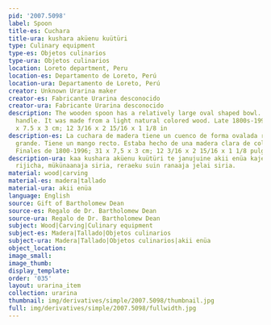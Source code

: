 ```yaml
---
pid: '2007.5098'
label: Spoon
title-es: Cuchara
title-ura: kushara aküenu kuütüri
type: Culinary equipment
type-es: Objetos culinarios
type-ura: Objetos culinarios
location: Loreto department, Peru
location-es: Departamento de Loreto, Perú
location-ura: Departamento de Loreto, Perú
creator: Unknown Urarina maker
creator-es: Fabricante Urarina desconocido
creator-ura: Fabricante Urarina desconocido
description: The wooden spoon has a relatively large oval shaped bowl. It has a straight
  handle. It was made from a light natural colored wood. Late 1800s-1996.&nbsp;31
  x 7.5 x 3 cm; 12 3/16 x 2 15/16 x 1 1/8 in
description-es: La cuchara de madera tiene un cuenco de forma ovalada relativamente
  grande. Tiene un mango recto. Estaba hecho de una madera clara de color natural.
  Finales de 1800-1996; 31 x 7,5 x 3 cm; 12 3/16 x 2 15/16 x 1 1/8 pulgadas
description-ura: kaa kushara aküenu kuütüri te janujuine akii enüa kaje, aküenu kuütüri
  rijicha, mükünaanaja siria, reraeku suin ranaaja jelai siria.
material: wood|carving
material-es: madera|tallado
material-ura: akii enüa
language: English
source: Gift of Bartholomew Dean
source-es: Regalo de Dr. Bartholomew Dean
source-ura: Regalo de Dr. Bartholomew Dean
subject: Wood|Carving|Culinary equipment
subject-es: Madera|Tallado|Objetos culinarios
subject-ura: Madera|Tallado|Objetos culinarios|akii enüa
object_location:
image_small:
image_thumb:
display_template:
order: '035'
layout: urarina_item
collection: urarina
thumbnail: img/derivatives/simple/2007.5098/thumbnail.jpg
full: img/derivatives/simple/2007.5098/fullwidth.jpg
---
```

